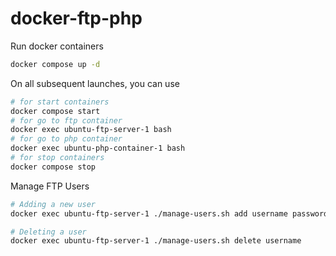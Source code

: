 # docker-ftp-php

Run docker containers
```bash
docker compose up -d
```

On all subsequent launches, you can use
```bash
# for start containers
docker compose start 
# for go to ftp container
docker exec ubuntu-ftp-server-1 bash 
# for go to php container
docker exec ubuntu-php-container-1 bash 
# for stop containers
docker compose stop 
```

Manage FTP Users
```bash
# Adding a new user
docker exec ubuntu-ftp-server-1 ./manage-users.sh add username password

# Deleting a user
docker exec ubuntu-ftp-server-1 ./manage-users.sh delete username
```
